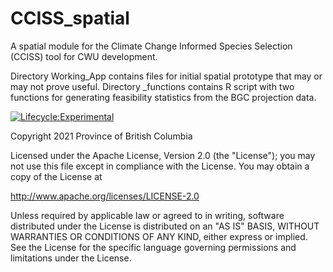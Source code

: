 # CCISS_spatial
A spatial module for the Climate Change Informed Species Selection (CCISS) tool for CWU development.

Directory Working_App contains files for initial spatial prototype that may or may not prove useful. Directory _functions contains R script with two functions for generating feasibility statistics from the BGC projection data. 

[![Lifecycle:Experimental](https://img.shields.io/badge/Lifecycle-Experimental-339999)](<Redirect-URL>)

Copyright 2021 Province of British Columbia

Licensed under the Apache License, Version 2.0 (the "License");
you may not use this file except in compliance with the License.
You may obtain a copy of the License at

http://www.apache.org/licenses/LICENSE-2.0

Unless required by applicable law or agreed to in writing, software
distributed under the License is distributed on an "AS IS" BASIS,
WITHOUT WARRANTIES OR CONDITIONS OF ANY KIND, either express or implied.
See the License for the specific language governing permissions and
limitations under the License.
